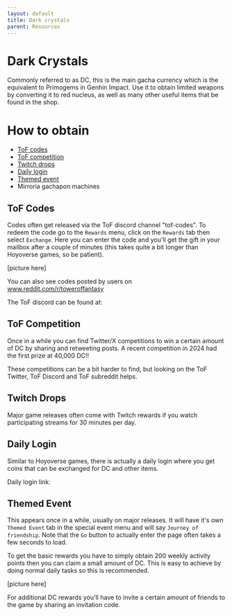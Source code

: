 ```yaml
---
layout: default
title: Dark crystals
parent: Resources
---
```


# Dark Crystals
Commonly referred to as DC, this is the main gacha currency which is the equivalent to Primogems in Genhin Impact. Use it to obtain limited weapons by converting it to red nucleus, as well as many other useful items that be found in the shop.

# How to obtain
- [ToF codes](#tof-codes)
- [ToF competition](#tof-competition)
- [Twitch drops](#twitch-drops)
- [Daily login](#daily-login)
- [Themed event](#themed-event)
- Mirroria gachapon machines

## ToF Codes
Codes often get released via the ToF discord channel "tof-codes". To redeem the code go to the `Rewards` menu, click on the `Rewards` tab then select `Exchange`. Here you can enter the code and you'll get the gift in your mailbox after a couple of minutes (this takes quite a bit longer than Hoyoverse games, so be patient).

[picture here]

You can also see codes posted by users on www.reddit.com/r/toweroffantasy

The ToF discord can be found at:

## ToF Competition
Once in a while you can find Twitter/X competitions to win a certain amount of DC by sharing and retweeting posts. A recent competition in 2024 had the first prize at 40,000 DC!!

These competitions can be a bit harder to find, but looking on the ToF Twitter, ToF Discord and ToF subreddit helps.

## Twitch Drops
Major game releases often come with Twitch rewards if you watch participating streams for 30 minutes per day.

## Daily Login
Similar to Hoyoverse games, there is actually a daily login where you get coins that can be exchanged for DC and other items.

Daily login link: <coming soon>

## Themed Event
This appears once in a while, usually on major releases. It will have it's own `Themed Event` tab in the special event menu and will say `Journey of friendship`. Note that the `Go` button to actually enter the page often takes a few seconds to load.

To get the basic rewards you have to simply obtain 200 weekly activity points then you can claim a small amount of DC. This is easy to achieve by doing normal daily tasks so this is recommended.

[picture here]

For additional DC rewards you'll have to invite a certain amount of friends to the game by sharing an invitation code.
